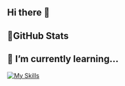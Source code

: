 ## Hi there 👋

## 💎GitHub Stats

## 🌱 I’m currently learning...
[![My Skills](https://skillicons.dev/icons?i=js,ts,python,vue,nuxtjs,django,fastapi,docker,aws)](https://skillicons.dev)
